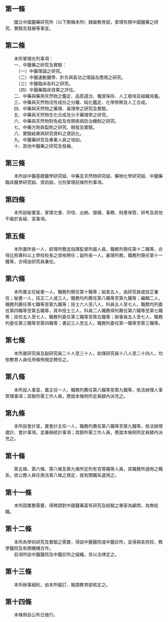 第一條 
-------
　　國立中國醫藥研究所（以下簡稱本所）隸屬教育部，掌理有關中國醫藥之研究、實驗及發展等事宜。  


第二條 
-------
　　本所掌理左列事項：  
　　一、中醫藥之研究及實驗：  
　　　（一）中醫理論之研究。  
　　　（二）中醫運動醫學、針灸與氣功之理論及應用之研究。  
　　　（三）中醫臨床各科之研究。  
　　　（四）中醫藥臨床效果之評估。  
　　二、中藥與藥用天然物之鑑定、品質選汰、種源保存、人工栽培及組織培養。  
　　三、中藥與天然物活性成份之分離、純化鑑定、化學修飾及人工合成。  
　　四、中藥與天然物之藥理、毒理學之研究及實驗。  
　　五、中藥與天然物生化合成及分子藥理學之研究。  
　　六、中藥與天然物對免疫及有關疾病防治機制之研究。  
　　七、中藥方劑與製劑之研究、開發及實驗。  
　　八、實驗結果與研究資料之資訊化。  
　　九、中醫藥研究及專業人員之培訓。  
　　十、其他中醫藥之研究及發展。  


第三條 
-------
　　本所設中醫基礎醫學研究組、中藥及天然物研究組、藥物化學研究組、中醫藥臨床醫學研究組、資訊組，分別掌理前條所列事項。  


第四條 
-------
　　本所設秘書室，掌理文書、印信、出納、營繕、事務、財產保管、研考及其他不屬於各組、室事項。  


第五條 
-------
　　本所置所長一人，綜理所務並指揮監督所屬人員，職務列簡任第十二職等，亦得比照專科以上學校校長之資格聘任；副所長一人，襄理所務，職務列簡任第十一職等，亦得由研究員兼任。  


第六條 
-------
　　本所置主任秘書一人，職務列簡任第十職等；組長五人，由研究員或技正兼任；秘書一人，技正二人或三人，職務均列薦任第八職等至第九職等；編輯二人，職務列薦任第七職等至第九職等；技士六人至八人，科員五人至七人，職務均列委任第四職等至第五職等，其中技士三人，科員二人職務得列薦任第六職等至第七職等；技佐五人至七人，職務列委任第三職等至第五職等；辦事員五人至七人，職務列委任第三職等至第四職等；書記三人至五人，職務列委任第一職等至第三職等。  


第七條 
-------
　　本所置研究員及副研究員二十人至三十人，助理研究員十八人至二十四人，均依教育人員任用條例規定聘任之。  


第八條 
-------
　　本所設人事室，置主任一人，職務列薦任第八職等至第九職等，依法辦理人事管理事項；其餘所需工作人員，應就本條例所定員額內派充之。  


第九條 
-------
　　本所設會計室，置會計主任一人，職務列薦任第八職等至第九職等，依法辦理歲計、會計事項，並兼辦統計事項；其餘所需工作人員，應就本條例所定員額內派充之。  


第十條 
-------
　　第五條、第六條、第八條及第九條所定列有官等職等人員，其職務所適用之職系，依公務人員任用法第八條之規定，就有關職系選用之。  


第十一條 
---------
　　本所因業務需要，得聘請對中國醫藥富有研究及經驗之專家為顧問，為無給職。  


第十二條 
---------
　　本所為學術研究及實驗之需要，得設中醫醫院或中醫診所，並得與各院校、教學醫院及有關機構合作。  
　　前項所設中醫醫院及中醫診所之組織，另以法律定之。  


第十三條 
---------
　　本所辦事細則，由本所擬訂，報請教育部核定之。  


第十四條 
---------
　　本條例自公布日施行。